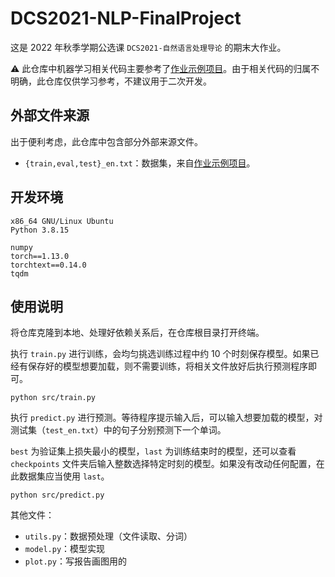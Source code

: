 # DCS2021-NLP-FinalProject

这是 2022 年秋季学期公选课 `DCS2021-自然语言处理导论` 的期末大作业。

⚠ 此仓库中机器学习相关代码主要参考了[作业示例项目](https://github.com/djz233/DCS2021)。由于相关代码的归属不明确，此仓库仅供学习参考，不建议用于二次开发。

## 外部文件来源

出于便利考虑，此仓库中包含部分外部来源文件。

- `{train,eval,test}_en.txt`：数据集，来自[作业示例项目](https://github.com/djz233/DCS2021)。

## 开发环境

```
x86_64 GNU/Linux Ubuntu
Python 3.8.15

numpy
torch==1.13.0
torchtext==0.14.0
tqdm
```

## 使用说明

将仓库克隆到本地、处理好依赖关系后，在仓库根目录打开终端。

执行 `train.py` 进行训练，会均匀挑选训练过程中约 10 个时刻保存模型。如果已经有保存好的模型想要加载，则不需要训练，将相关文件放好后执行预测程序即可。

```
python src/train.py
```

执行 `predict.py` 进行预测。等待程序提示输入后，可以输入想要加载的模型，对测试集（`test_en.txt`）中的句子分别预测下一个单词。

`best` 为验证集上损失最小的模型，`last` 为训练结束时的模型，还可以查看 `checkpoints` 文件夹后输入整数选择特定时刻的模型。如果没有改动任何配置，在此数据集应当使用 `last`。

```
python src/predict.py
```

其他文件：

- `utils.py`：数据预处理（文件读取、分词）
- `model.py`：模型实现
- `plot.py`：写报告画图用的
